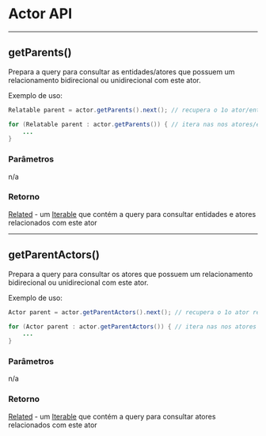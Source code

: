 # Actor API

---

## getParents()
Prepara a query para consultar as entidades/atores que possuem um relacionamento bidirecional ou unidirecional com este ator.

Exemplo de uso:

```java
Relatable parent = actor.getParents().next(); // recupera o 1o ator/entidade relacionado com este ator
```

```java
for (Relatable parent : actor.getParents()) { // itera nas nos atores/entidades relacionados com este ator
    ...
}
```

### Parâmetros
n/a

### Retorno
[Related](Related) - um [Iterable](https://docs.oracle.com/javase/8/docs/api/java/lang/Iterable.html) que contém a query para consultar entidades e atores relacionados com este ator

---

## getParentActors()
Prepara a query para consultar os atores que possuem um relacionamento bidirecional ou unidirecional com este ator.

Exemplo de uso:

```java
Actor parent = actor.getParentActors().next(); // recupera o 1o ator relacionado com este ator
```

```java
for (Actor parent : actor.getParentActors()) { // itera nas nos atores relacionados com este ator
    ...
}
```

### Parâmetros
n/a

### Retorno
[Related](Related) - um [Iterable](https://docs.oracle.com/javase/8/docs/api/java/lang/Iterable.html) que contém a query para consultar atores relacionados com este ator

